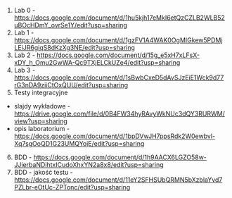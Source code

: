 1. Lab 0 - https://docs.google.com/document/d/1hu5kjh17eMkI6etQzCZLB2WLB52uBOcHDmY_ovrSe1Y/edit?usp=sharing
2. Lab 1 - https://docs.google.com/document/d/1gzFV1A4WAK0OgMIGkew5PDMjLEiJR6giqS8dKzXg3NE/edit?usp=sharing
3. Lab 2 - https://docs.google.com/document/d/15g_e5xH7xLFsX-xDY_h_Omu2GwWA-Qc9TXjELCkUZe4/edit?usp=sharing
4. Lab 3 - https://docs.google.com/document/d/1sBwbCxeD5dAvSJzEiE1Wck9d77rG3nDA9ziiCtOxQUU/edit?usp=sharing
5. Testy integracyjne
  * slajdy wykładowe - https://drive.google.com/file/d/0B4FW34hyRAvyWkNUc3dQY3RURWM/view?usp=sharing
  * opis laboratorium - https://docs.google.com/document/d/1bpDVwJH7ppsRdk2W0ewbvl-Xq7sgOoQD1G23UMQYojE/edit?usp=sharing
6. BDD - https://docs.google.com/document/d/1h9AACX6LGZO58w-JJierbaNDihtxICudoXhxYN2a8x8/edit?usp=sharing
7. BDD - jakość testu - https://docs.google.com/document/d/11eY2SFHSUbQRMN5bXzblaYvd7PZLbr-eOtUc-ZPTonc/edit?usp=sharing